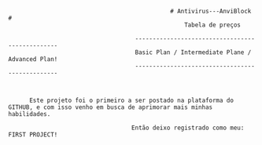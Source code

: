                                                   # Antivirus---AnviBlock #
                                                      Tabela de preços

                                        ------------------------------------------------   
                                        Basic Plan / Intermediate Plane / Advanced Plan!
                                        ------------------------------------------------
                                            


          Este projeto foi o primeiro a ser postado na plataforma do GITHUB, e com isso venho em busca de aprimorar mais minhas habilidades.

                                       Então deixo registrado como meu: FIRST PROJECT!
